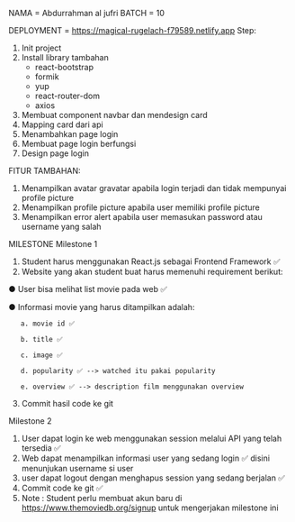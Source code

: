 NAMA = Abdurrahman al jufri
BATCH = 10

DEPLOYMENT = https://magical-rugelach-f79589.netlify.app
Step:

1. Init project
2. Install library tambahan
   - react-bootstrap
   - formik
   - yup
   - react-router-dom
   - axios
3. Membuat component navbar dan mendesign card
4. Mapping card dari api
5. Menambahkan page login
6. Membuat page login berfungsi
7. Design page login

FITUR TAMBAHAN:
1. Menampilkan  avatar gravatar apabila login terjadi dan tidak mempunyai profile picture
2. Menampilkan profile picture apabila user memiliki profile picture
3. Menampilkan error alert apabila user memasukan password atau username yang salah

MILESTONE
Milestone 1
1. Student harus menggunakan React.js sebagai Frontend Framework ✅
2. Website yang akan student buat harus memenuhi requirement berikut:

● User bisa melihat list movie pada web ✅

● Informasi movie yang harus ditampilkan adalah:
      
       a. movie id ✅
       
       b. title ✅
       
       c. image ✅ 
       
       d. popularity ✅ --> watched itu pakai popularity
       
       e. overview ✅ --> description film menggunakan overview
3. Commit hasil code ke git 

Milestone 2
1. User dapat login ke web menggunakan session melalui API yang telah tersedia ✅
2. Web dapat menampilkan informasi user yang sedang login ✅ disini menunjukan username si user
3. user dapat logout dengan menghapus session yang sedang berjalan ✅
4. Commit code ke git ✅
5. Note : Student perlu membuat akun baru di https://www.themoviedb.org/signup
untuk mengerjakan milestone ini
